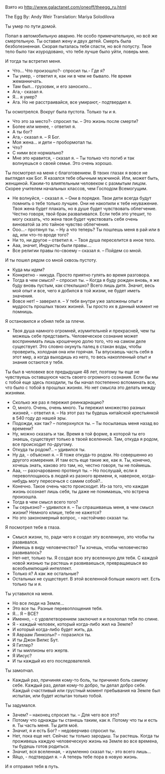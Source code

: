 Взято из http://www.galactanet.com/oneoff/theegg_ru.html


The Egg
By: Andy Weir
Translation: Mariya Solodilova

 
Ты умер по пути домой.

Попал в автомобильную аварию. Не особо примечательную, но всё же смертельную. Ты оставил жену и двух детей. Смерть была безболезненная. Скорая пыталась тебя спасти, но всё попусту. Твое тело было так изуродовано, что тебе лучше было уйти, поверь мне.

И тогда ты встретил меня.

- Что… Что произошло?- спросил ты.- Где я?
- Ты умер, - ответил я, как ни в чем не бывало. Не время жеманничать.
- Там был… грузовик, и его заносило…
- Ага,- сказал я.
- Я… я умер?
- Ага. Но не расстраивайся, все умирают,- подтвердил я.

Ты осмотрелся. Вокруг была пустота. Только ты и я.

- Что это за место?- спросил ты. – Это жизнь после смерти?
- Более или менее, - ответил я.
- А ты бог?
- Ага,- сказал я. – Я Бог.
- Моя жена… и дети – пробормотал ты.
- Что?
- С ними все нормально?
- Мне это нравится, - сказал я. – Ты только что погиб и так волнуешься о своей семье. Это очень хорошо.

Ты посмотрел на меня с благоговением. В твоих глазах я вовсе не выглядел как Бог. Я казался тебе обычным мужчиной. Или, может быть, женщиной. Каким-то влиятельным человеком с размытым лицом. Скорее учителем начальных классов, чем Господом Всемогущим.

- Не волнуйся, - сказал я. – Они в порядке. Твои дети всегда будут помнить о тебе только лучшее. Они не накопили к тебе неуважение. Твоя жена будет плакать, но в душе будет чувствовать облегчение. Честно говоря, твой брак разваливался. Если тебя это утешит, то могу сказать, что жена твоя будет чувствовать себя очень виноватой за это тайное чувство облегчения.
- Ооо…- протянул ты. – Ну а что теперь? Ты пошлешь меня в рай или в ад, или что-то вроде того?
- Ни то, ни другое – ответил я. – Твоя душа переселится в иное тело.
- Ааа, значит, Индуисты были правы….
- Все религии правы по-своему – сказал я. – Пойдем со мной.

И ты пошел рядом со мной сквозь пустоту.

- Куда мы идем?
- Конкретно - никуда. Просто приятно гулять во время разговора.
- Тогда в чем смысл? – спросил ты. – Когда я буду рожден вновь, я же буду вновь пустым, как стеклышко? Всего лишь дитя. Значит, весь мой опыт и все, чего я добился в той жизни, не будет иметь значения.
- Вовсе нет! – заверил я. – У тебя внутри уже заложены опыт и мудрость прошлых твоих жизней. Ты просто их в данный момент не помнишь.

Я остановился и обнял тебя за плечи.

- Твоя душа намного огромней, изумительней и прекрасней, чем ты можешь себе представить. Человеческое сознание может воспринимать лишь крошечную долю того, что на самом деле существует. Это словно окунуть палец в стакан воды, чтобы проверить, холодная она или горячая. Ты впускаешь часть себя в этот мир, а когда выходишь из него, то весь  накопленный опыт и знания остаются у тебя.

Ты был в человеке все предыдущие 48 лет, поэтому ты еще не чувствуешь оставшуюся часть своего огромного сознания. Если бы мы с тобой еще здесь походили, ты бы начал постепенно вспоминать все, что было с тобой в прошлых жизнях. Но нет смысла это делать между жизнями.

- Сколько же раз я пережил реинкарнацию?
- О, много. Очень, очень много. Ты пережил множество разных жизней, - ответил я. – На этот раз ты будешь китайской крестьянкой в 540 году до нашей эры.
- Подожди, как так? – поперхнулся ты. – Ты посылаешь меня назад во времени?
- Ну, можно сказать и так. Время в той форме, в которой ты его знаешь, существует только в твоей вселенной. Там, откуда я родом, все происходит по-другому.
- Откуда ты родом?.. – удивился ты.
- Ну да, - объяснил я. – Я тоже откуда-то родом. Но совершенно из другого измерения. И там есть еще такие же, как я. Ты, конечно, хочешь знать, каково это там, но, честно говоря, ты  не поймешь.
- Ааа, -- разочарованно протянул ты. – Но послушай, если я перевоплощаюсь в людей из разного времени, я, наверное, когда-нибудь могу пересечься с самим собой?..
- Конечно. Такое очень часто происходит. Из-за того, что каждая жизнь осознает лишь себя, ты даже не понимаешь, что встреча произошла.
- Тогда в чем смысл всего того?
- Ты серьезно? – удивился я. – Ты спрашиваешь меня, в чем смысл жизни? Немного клише, тебе не кажется?
- Но это закономерный вопрос, - настойчиво сказал ты.

 Я посмотрел тебе в глаза.

- Смысл жизни, то, ради чего я создал эту вселенную, это чтобы ты развивался.
- Имеешь в виду человечество? Ты хочешь, чтобы человечество развивалось?
- Нет-нет, только ты. Я создал всю эту вселенную для тебя. С каждой новой жизнью ты растешь и развиваешься, превращаешься во всеобъемлющий интеллект.
- Только я? А как же остальные?
- Остальных не существует. В этой вселенной больше никого нет. Есть только ты и я.

Ты уставился на меня.

- Но все люди на Земле…
- Это все ты. Разные перевоплощения тебя.
- Я… Я – ВСЕ?
- Именно, - с удовлетворением заключил я и похлопал тебя по спине.
- Я - каждый человек, который когда-либо жил на Земле?
- И который когда-либо будет жить, да.
- Я Авраам Линкольн? – поразился ты.
- И ты Джон Вилкс Бут.
- Я Гитлер?
- И ты миллионы его жертв.
- Я Иисус?
- И ты каждый из его последователей.

Ты замолчал.

- Каждый раз, причиняя кому-то боль, ты причинял боль самому себе. Каждый раз, делая кому-то добро, ты делал добро себе. Каждый счастливый или грустный момент пребывания на Земле был испытан, или будет испытан только тобой.

Ты задумался.

- Зачем? – наконец спросил ты. – Для чего все это?
- Потому что однажды ты станешь таким, как я. Потому что ты и есть я. Ты часть меня. Ты дитя моё.
- Значит, я  и есть Бог? – недоверчиво спросил ты.
- Нет, пока еще нет. Сейчас ты только зародыш. Ты растешь. Когда ты проживешь каждую человеческую жизнь на Земле во все времена, ты будешь готов родиться.
- Значит, вся вселенная, - изумленно сказал ты,- это всего лишь…
- Яйцо, - подтвердил я. – А теперь тебе пора в новую жизнь.

И я отправил тебя в путь.
